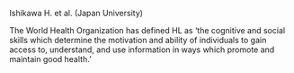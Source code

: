 Ishikawa H. et al. (Japan University)

The World Health Organization has defined HL as ‘the cognitive and social skills which determine the motivation and ability of individuals to gain access to, understand, and use information in ways which promote and maintain good health.’
